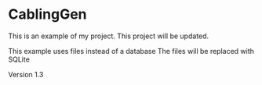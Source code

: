 # CablingGen
This is an example of my project. This project will be updated.

This example uses files instead of a database
The files will be replaced with SQLite

Version 1.3
